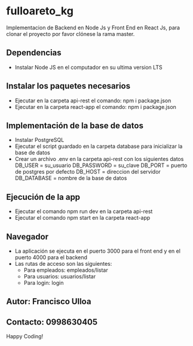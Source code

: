 # fulloareto_kg
Implementacion de Backend en Node Js y Front End en React Js, para clonar el proyecto por favor clónese la rama master.

## Dependencias 
 - Instalar Node JS en el computador en su ultima version LTS
 
## Instalar los paquetes necesarios
 - Ejecutar en la carpeta api-rest el comando: npm i package.json
 - Ejecutar en la carpeta react-app el comando: npm i package.json
 
## Implementación de la base de datos 
 - Instalar PostgreSQL
 - Ejecutar el script guardado en la carpeta database para inicializar la base de datos
 - Crear un archivo .env en la carpeta api-rest con los siguientes datos
    DB_USER = su_usuario
    DB_PASSWORD = su_clave
    DB_PORT = puerto de postgres por defecto
    DB_HOST = direccion del servidor 
    DB_DATABASE = nombre de la base de datos
    
## Ejecución de la app
  - Ejecutar el comando npm run dev en la carpeta api-rest
  - Ejecutar el comando npm start en la carpeta react-app
  
## Navegador
  - La aplicación se ejecuta en el puerto 3000 para el front end y en el puerto 4000 para el backend
  - Las rutas de acceso son las siguientes:
    - Para empleados: empleados/listar
    - Para usuarios: usuarios/listar
    - Para login: login
## Autor: Francisco Ulloa
## Contacto: 0998630405

Happy Coding!
